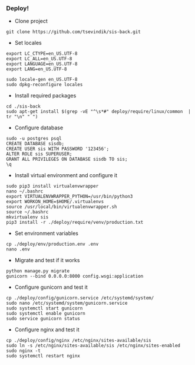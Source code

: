 ### Deploy!
- Clone project
```
git clone https://github.com/tsevindik/sis-back.git
```
- Set locales
```
export LC_CTYPE=en_US.UTF-8
export LC_ALL=en_US.UTF-8
export LANGUAGE=en_US.UTF-8
export LANG=en_US.UTF-8
```
```
sudo locale-gen en_US.UTF-8
sudo dpkg-reconfigure locales
```
- Install required packages
```
cd ./sis-back
sudo apt-get install $(grep -vE "^\s*#" deploy/require/linux/common  | tr "\n" " ")
```
- Configure database
```
sudo -u postgres psql
CREATE DATABASE sisdb;
CREATE USER sis WITH PASSWORD '123456';
ALTER ROLE sis SUPERUSER;
GRANT ALL PRIVILEGES ON DATABASE sisdb TO sis;
\q
```
- Install virtual environment and configure it
```
sudo pip3 install virtualenvwrapper
nano ~/.bashrc
export VIRTUALENVWRAPPER_PYTHON=/usr/bin/python3
export WORKON_HOME=$HOME/.virtualenvs
source /usr/local/bin/virtualenvwrapper.sh
source ~/.bashrc
mkvirtualenv sis
pip3 install -r ./deploy/require/venv/production.txt
```
- Set environment variables
```
cp ./deploy/env/production.env .env
nano .env
```
- Migrate and test if it works
```
python manage.py migrate
gunicorn --bind 0.0.0.0:8000 config.wsgi:application
```
- Configure gunicorn and test it
```
cp ./deploy/config/gunicorn.service /etc/systemd/system/
sudo nano /etc/systemd/system/gunicorn.service
sudo systemctl start gunicorn
sudo systemctl enable gunicorn
sudo service gunicorn status
```
- Configure nginx and test it
```
cp ./deploy/config/nginx /etc/nginx/sites-available/sis
sudo ln -s /etc/nginx/sites-available/sis /etc/nginx/sites-enabled
sudo nginx -t
sudo systemctl restart nginx
```
